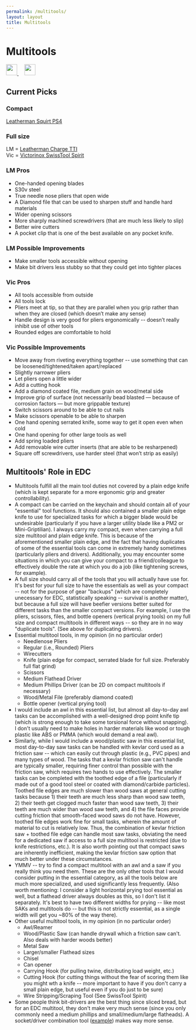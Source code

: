 ```yaml
---
permalink: /multitools/
layout: layout
title: Multitools
---
```


<div class="center">

   <h1>Multitools</h1>
   
   <a href="https://github.com/StevenTammen/steventammen.github.io/edit/master/pages/multitools.md" target="_blank">
     <img src="https://steventammen.github.io/assets/images/GitHub.png" height="30" width="30">
   </a> &nbsp; &nbsp;
   
   <a href="http://prose.io/#StevenTammen/steventammen.github.io/edit/master/pages/multitools.md" target="_blank">
     <img src="https://steventammen.github.io/assets/images/Prose.png" height="30" width="30">
   </a>
   
</div>

## Current Picks

### Compact

[Leatherman Squirt PS4](https://www.amazon.com/Leatherman-831195-Squirt-Black-Keychain/dp/B0032Y2OT6/)

### Full size

LM = [Leatherman Charge TTI](https://www.amazon.com/Leatherman-Charge-Multi-Tool-Stainless-Leather/dp/B019EN7RWC) <br/>
Vic = [Victorinox SwissTool Spirit](https://www.amazon.com/gp/product/B0002T5YNW/)

### LM Pros

- One-handed opening blades
- S30v steel
- True needle nose pliers that open wide
- A Diamond file that can be used to sharpen stuff and handle hard materials
- Wider opening scissors
- More sharply machined screwdrivers (that are much less likely to slip)
- Better wire cutters
- A pocket clip that is one of the best available on any pocket knife.

### LM Possible Improvements

- Make smaller tools accessible without opening
- Make bit drivers less stubby so that they could get into tighter places

### Vic Pros

- All tools accessible from outside
- All tools lock
- Pliers meet at tip, so that they are parallel when you grip rather than when they are closed (which doesn’t make any sense)
- Handle design is very good for pliers ergonomically -- doesn’t really inhibit use of other tools
- Rounded edges are comfortable to hold

### Vic Possible Improvements

- Move away from riveting everything together -- use something that can be loosened/tightened/taken apart/replaced
- Slightly narrower pliers
- Let pliers open a little wider
- Add a cutting hook
- Add a diamond coated file, medium grain on wood/metal side
- Improve grip of surface (not necessarily bead blasted — because of corrosion factors — but more grippable texture)
- Switch scissors around to be able to cut nails
- Make scissors openable to be able to sharpen
- One hand opening serrated knife, some way to get it open even when cold
- One hand opening for other large tools as well
- Add spring loaded pliers
- Add removable wire cutter inserts (that are able to be resharpened)
- Square off screwdrivers, use harder steel (that won’t strip as easily)

## Multitools' Role in EDC

- Multitools fulfill all the main tool duties not covered by a plain edge knife (which is kept separate for a more ergonomic grip and greater controllability).
- A compact can be carried on the keychain and should contain all of your "essential" tool functions. It should also contained a smaller plain edge knife to use for specialized tasks for which a bigger blade would be undesirable (particularly if you have a larger utility blade like a PM2 or Mini-Griptilian). I always carry my compact, even when carrying a full size multitool and plain edge knife. This is because of the aforementioned smaller plain edge, and the fact that having duplicates of some of the essential tools can come in extremely handy sometimes (particularly pliers and drivers). Additionally, you may encounter some situations in which you can give your compact to a friend/colleague to effectively double the rate at which you do a job (like tightening screws, for example).
- A full size should carry all of the tools that you will actually have use for. It's best for your full size to have the essentials as well as your compact -- not for the purpose of gear "backups" (which are completely unecessary for EDC, statistically speaking -- survival is another matter), but because a full size will have beefier versions better suited for different tasks than the smaller compact versions. For example, I use the pliers, scissors, files, and bottle openers (vertical prying tools) on my full size and compact multitools in different ways -- so they are in no way "duplicate tools". (See above for duplicating drivers).
- Essential multitool tools, in my opinion (in no particular order)
   - Needlenose Pliers
   - Regular (i.e., Rounded) Pliers
   - Wirecutters
   - Knife (plain edge for compact, serrated blade for full size. Preferably full flat grind)
   - Scissors
   - Medium Flathead Driver
   - Medium Phillips Driver (can be 2D on compact multitools if necessary)
   - Wood/Metal File (preferably diamond coated)
   - Bottle opener (vertical prying tool)
- I would include an awl in this essential list, but almost all day-to-day awl tasks can be accomplished with a well-designed drop point knife tip (which is strong enough to take some torsional force without snapping). I don't usually need to make holes in harder materials like wood or tough plastic like ABS or PMMA (which would demand a real awl). 
- Similarly, while I would include a wood/plastic saw in this essential list, most day-to-day saw tasks can be handled with kevlar cord used as a friction saw -- which can easily cut through plastic (e.g., PVC pipes) and many types of wood. The tasks that a kevlar friction saw can't handle are typically smaller, requiring finer control than possible with the friction saw, which requires two hands to use effectively. The smaller tasks can be completed with the toothed edge of a file (particularly if made out of a good tool steel or coated with diamond/carbide particles). Toothed file edges are much slower than wood saws at general cutting tasks because 1) their teeth are much less sharp than wood saw teeth, 2) their teeth get clogged much faster than wood saw teeth, 3) their teeth are much wider than wood saw teeth, and 4) the file faces provide cutting friction that smooth-faced wood saws do not have. However, toothed file edges work fine for small tasks, wherein the amount of material to cut is relatively low. Thus, the combination of kevlar friction saw + toothed file edge can handle most saw tasks, obviating the need for a dedicated saw if access to a full size multitool is restricted (due to knife restrictions, etc.). It is also worth pointing out that compact saws are inherently inefficient, making the kevlar friction saw option that much better under these circumstances.
- YMMV -- try to find a compact multitool with an awl and a saw if you really think you need them. These are the only other tools that I would consider putting in the essential category, as all the tools below are much more specialized, and used significantly less frequently. (Also worth mentioning: I consider a light horizontal prying tool essential as well, but a flathead driver always doubles as this, so I don't list it separately. It's best to have two different widths for prying -- like most SAKs and multitools do -- but this is not strictly essential, as a single width will get you ~80% of the way there).
- Other useful multitool tools, in my opinion (in no particular order)
   - Awl/Reamer
   - Wood/Plastic Saw (can handle drywall which a friction saw can't. Also deals with harder woods better)
   - Metal Saw
   - Larger/smaller Flathead sizes
   - Chisel
   - Can opener
   - Carrying Hook (for pulling twine, distributing load weight, etc.)
   - Cutting Hook (for cutting things without the fear of scoring them like you might wth a knife -- more important to have if you don't carry a small plain edge, but useful even if you do just to be sure)
   - Wire Stripping/Scraping Tool (See SwissTool Spirit)
- Some people think bit-drivers are the best thing since sliced bread, but for an EDC multitool, they don't make very much sense (since you only commonly need a medium phillips and small/medium/large flatheads). A socket/driver combination tool ([example](https://www.amazon.com/gp/product/B00327HT5W/)) makes way more sense.
